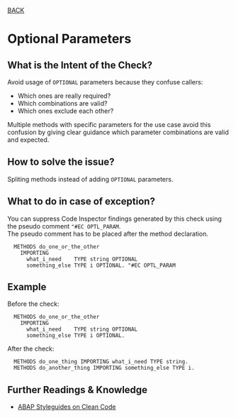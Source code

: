[BACK](../check_documentation.md)

# Optional Parameters
## What is the Intent of the Check?
Avoid usage of `OPTIONAL` parameters because they confuse callers:
* Which ones are really required?
* Which combinations are valid?
* Which ones exclude each other?

Multiple methods with specific parameters for the use case avoid this confusion by giving clear guidance which parameter combinations are valid and expected.

## How to solve the issue?
Spliting methods instead of adding `OPTIONAL` parameters. 

## What to do in case of exception?
You can suppress Code Inspector findings generated by this check using the pseudo comment `"#EC OPTL_PARAM`.   
The pseudo comment has to be placed after the method declaration.

```abap
  METHODS do_one_or_the_other
    IMPORTING
      what_i_need    TYPE string OPTIONAL
      something_else TYPE i OPTIONAL. "#EC OPTL_PARAM
```

## Example
Before the check: 
```abap
  METHODS do_one_or_the_other
    IMPORTING
      what_i_need    TYPE string OPTIONAL
      something_else TYPE i OPTIONAL.
```

After the check:
```abap
  METHODS do_one_thing IMPORTING what_i_need TYPE string.
  METHODS do_another_thing IMPORTING something_else TYPE i.
```

## Further Readings & Knowledge
* [ABAP Styleguides on Clean Code](https://github.com/SAP/styleguides/blob/master/clean-abap/CleanABAP.md#split-methods-instead-of-adding-optional-parameters)

